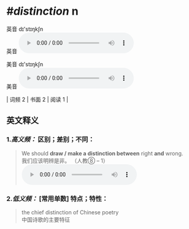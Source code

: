 # ***\#distinction*** n
英音 dɪ'stɪŋkʃn  
英音
<audio src="./media/distinction-B.aac" controls="controls"></audio>

美音 dɪ'stɪŋkʃn  
美音
<audio src="./media/distinction.aac" controls="controls"></audio>



| 词频 2 | 书面 2 | 阅读 1 |  

英文释义
---
### 1.*高义频：* **区别；差别；不同：**  

 > We should **draw / make a distinction between** right **and** wrong.  
 > 我们应该明辨是非。  （人教⑧ – 1）  
<audio src="./media/distinction-1.aac" controls="controls"></audio>

### 2.*低义频：* **[常用单数] 特点；特性：**  

 > the chief distinction of Chinese poetry  
 > 中国诗歌的主要特征    


